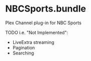 NBCSports.bundle
================

Plex Channel plug-in for NBC Sports

TODO i.e. "Not Implemented":
* LiveExtra streaming
* Pagination
* Searching
